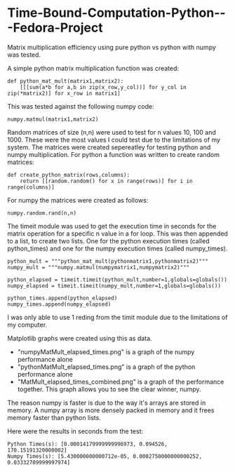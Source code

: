 # Time-Bound-Computation-Python---Fedora-Project
Matrix multiplication efficiency using pure python vs python with numpy was tested.

A simple python matrix multiplication function was created:
```
def python_mat_mult(matrix1,matrix2):
    [[[sum(a*b for a,b in zip(x_row,y_col))] for y_col in zip(*matrix2)] for x_row in matrix1]
```
This was tested against the following numpy code:
```
numpy.matmul(matrix1,matrix2)
```
Random matrices of size (n,n) were used to test for n values 10, 100 and 1000. These were the most values I could test due to the limitations of my system.
The matrices were created sepereatley for testing python and numpy multiplication. For python a function was written to create random matrices:
```
def create_python_matrix(rows,columns):
    return [[random.random() for x in range(rows)] for i in range(columns)]
```
For numpy the matrices were created as follows:
```
numpy.random.rand(n,n)
```
The timeit module was used to get the execution time in seconds for the matrix operation for a specific n value in a for loop. This was then appended to a list, to create two lists. One for the python execution times (called python_times) and one for the numpy execution times (called numpy_times). 
```
python_mult = """python_mat_mult(pythonmatrix1,pythonmatrix2)"""
numpy_mult = """numpy.matmul(numpymatrix1,numpymatrix2)"""

python_elapsed = timeit.timeit(python_mult,number=1,globals=globals())
numpy_elapsed = timeit.timeit(numpy_mult,number=1,globals=globals())

python_times.append(python_elapsed)
numpy_times.append(numpy_elapsed)
```
I was only able to use 1 reding from the timit module due to the limitations of my computer.

Matplotlib graphs were created using this as data.
* "numpyMatMult_elapsed_times.png" is a graph of the numpy performance alone
* "pythonMatMult_elapsed_times.png" is a graph of the python performance alone
* "MatMult_elapsed_times_combined.png" is a graph of the performance together. This graph allows you to see the clear winner, numpy.

The reason numpy is faster is due to the way it's arrays are stored in memory. A numpy array is more densely packed in memory and it frees memory faster than python lists.

Here were the results in seconds from the test:
```
Python Times(s): [0.00014179999999996973, 0.094526, 170.15191320000002]
Numpy Times(s): [5.430000000000712e-05, 0.0002750000000000252, 0.03332709999997974]
```
